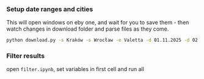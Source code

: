 ### Setup date ranges and cities
This will open windows on eby one, and wait for you to save them - then watch changes in download folder and parse files as they come.
```bash
python download.py -s Kraków -s Wrocław -e Valetta -d 01.11.2025 -d 02.11.2025 --open 3
```

### Filter results
open `filter.ipynb`, set variables in first cell and run all
